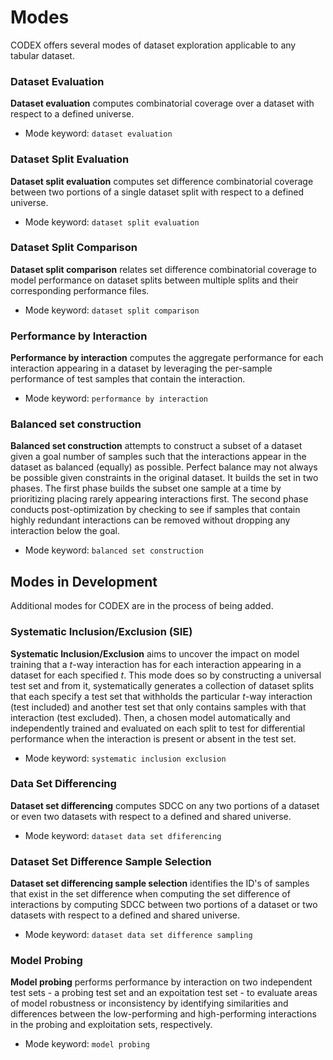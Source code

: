 # Modes
CODEX offers several modes of dataset exploration applicable to any tabular dataset.
### Dataset Evaluation
**Dataset evaluation** computes combinatorial coverage over a dataset with respect to a defined universe.
- Mode keyword: `dataset evaluation`

### Dataset Split Evaluation
**Dataset split evaluation** computes set difference combinatorial coverage between two portions of a single dataset split with respect to a defined universe.
- Mode keyword: `dataset split evaluation`

### Dataset Split Comparison
**Dataset split comparison** relates set difference combinatorial coverage to model performance on dataset splits between multiple splits and their corresponding performance files.
- Mode keyword: `dataset split comparison`

### Performance by Interaction
**Performance by interaction** computes the aggregate performance for each interaction appearing in a dataset by leveraging the per-sample performance of test samples that contain the interaction.
- Mode keyword: `performance by interaction`

### Balanced set construction
**Balanced set construction** attempts to construct a subset of a dataset given a goal number of samples such that the interactions appear in the dataset as balanced (equally) as possible. Perfect balance may not always be possible given constraints in the original dataset. It builds the set in two phases. The first phase builds the subset one sample at a time by prioritizing placing rarely appearing interactions first. The second phase conducts post-optimization by checking to see if samples that contain highly redundant interactions can be removed without dropping any interaction below the goal.
- Mode keyword: `balanced set construction`

## Modes in Development
Additional modes for CODEX are in the process of being added.
### Systematic Inclusion/Exclusion (SIE)
**Systematic Inclusion/Exclusion** aims to uncover the impact on model training that a $t$-way interaction has for each interaction appearing in a dataset for each specified $t$. This mode does so by constructing a universal test set and from it, systematically generates a collection of dataset splits that each specify a test set that withholds the particular $t$-way interaction (test included) and another test set that only contains samples with that interaction (test excluded). Then, a chosen model automatically and independently trained and evaluated on each split to test for differential performance when the interaction is present or absent in the test set.
- Mode keyword: `systematic inclusion exclusion`

### Data Set Differencing
**Dataset set differencing** computes SDCC on any two portions of a dataset or even two datasets with respect to a defined and shared universe.
- Mode keyword: `dataset data set dfiferencing`

### Dataset Set Difference Sample Selection
**Dataset set differencing sample selection** identifies the ID's of samples that exist in the set difference when computing the set difference of interactions by computing SDCC between two portions of a dataset or two datasets with respect to a defined and shared universe.
- Mode keyword: `dataset data set difference sampling`

### Model Probing
**Model probing** performs performance by interaction on two independent test sets - a probing test set and an expoitation test set - to evaluate areas of model robustness or inconsistency by identifying similarities and differences between the low-performing and high-performing interactions in the probing and exploitation sets, respectively.
- Mode keyword: `model probing`
